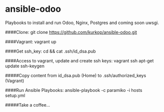 ansible-odoo
============

Playbooks to install and run Odoo, Nginx, Postgres and coming soon uwsgi.

####Clone:
    git clone https://github.com/kurkop/ansible-odoo.git

####Vagrant:
    vagrant up

####Get ssh_key:
    cd && cat .ssh/id_dsa.pub
    
####Access to vagrant, update and create ssh keys:
    vagrant ssh
    apt-get update
    ssh-keygen

#####Copy content from id_dsa.pub (Home) to .ssh/authorized_keys (Vagrant)

####Run Ansible Playbooks:
    ansible-playbook -c paramiko -i hosts setup.yml
    
#####Take a coffee...


